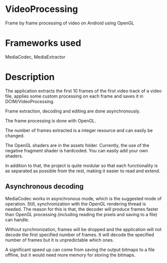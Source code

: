 # VideoProcessing
Frame by frame processing of video on Android using OpenGL
# Frameworks used
MediaCodec, MediaExtractor
# Description
The application extracts the first 10 frames of the first video track of a video file, applies some custom processing on each frame and saves it in DCIM/VideoProcessing.

Frame extraction, decoding and editing are done asynchronously.

The frame processing is done with OpenGL.

The number of frames extracted is a integer resource and can easily be changed.

The OpenGL shaders are in the assets folder. Currently, the use of the negative fragment shader is hardcoded. You can easily add your own shaders.

In addition to that, the project is quite modular so that each functionality is as separated as possible from the rest, making it easier to read and extend.
## Asynchronous decoding
MediaCodec works in asynchronous mode, which is the suggested mode of operation. Still, synchronization with the OpenGL rendering thread is needed. The reason for this is that, the decoder will produce frames faster than OpenGL processing (including reading the pixels and saving to a file) can handle.

Without synchronization, frames will be dropped and the application will not decode the first specified number of frames. It will decode the specified number of frames but it is unpredictable which ones.

A significant speed up can come from saving the output bitmaps to a file offline, but it would need more memory for storing the bitmaps.

